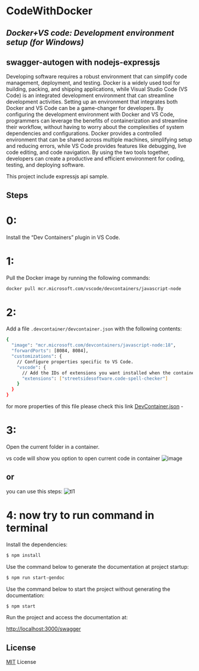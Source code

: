# CodeWithDocker
## _Docker+VS code: Development environment setup (for Windows)_
## swagger-autogen with nodejs-expressjs

Developing software requires a robust environment that can simplify code management, deployment, and testing. Docker is a widely used tool for building, packing, and shipping applications, while Visual Studio Code (VS Code) is an integrated development environment that can streamline development activities. Setting up an environment that integrates both Docker and VS Code can be a game-changer for developers. By configuring the development environment with Docker and VS Code, programmers can leverage the benefits of containerization and streamline their workflow, without having to worry about the complexities of system dependencies and configurations. Docker provides a controlled environment that can be shared across multiple machines, simplifying setup and reducing errors, while VS Code provides features like debugging, live code editing, and code navigation. By using the two tools together, developers can create a productive and efficient environment for coding, testing, and deploying software.

This project include expressjs api sample.

## Steps
# 0: 
Install the “Dev Containers” plugin in VS Code.

# 1:
Pull the Docker image by running the following commands:
```sh
docker pull mcr.microsoft.com/vscode/devcontainers/javascript-node
```
# 2:
Add a file `.devcontainer/devcontainer.json`  with the following contents:
```sh
{
  "image": "mcr.microsoft.com/devcontainers/javascript-node:18",
  "forwardPorts": [8084, 8084],
  "customizations": {
    // Configure properties specific to VS Code.
    "vscode": {
      // Add the IDs of extensions you want installed when the container is created.
      "extensions": ["streetsidesoftware.code-spell-checker"]
    }
  }
}
```
for more properties of this file please check this link
[DevContainer.json] - 

# 3:
Open the current folder in a container.

vs code will show you option to open current code in container
![image](https://user-images.githubusercontent.com/48003943/233097712-3407d527-39b4-4aa7-9fa9-0d1576b70529.png)

## or 

you can use this steps:
![tl1](https://user-images.githubusercontent.com/48003943/233098686-fa9f7dae-21bd-40f2-b3d4-78f4093afed7.png)



# 4: now try to run command in terminal

Install the dependencies:

```bash
$ npm install
```

Use the command below to generate the documentation at project startup:

```bash
$ npm run start-gendoc
```

Use the command below to start the project without generating the documentation:

```bash
$ npm start
```

Run the project and access the documentation at:

[http://localhost:3000/swagger](http://localhost:3000/swagger)


## License
[MIT](LICENSE) License


[DevContainer.json]: <https://containers.dev/implementors/json_reference>
